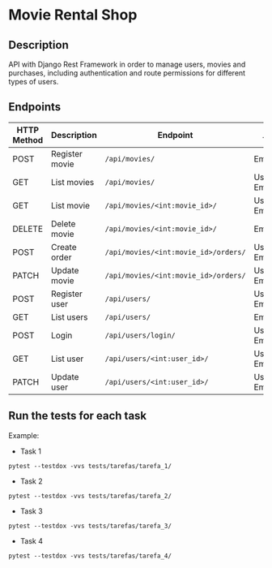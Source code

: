 # Movie Rental Shop

## Description

API with Django Rest Framework in order to manage users, movies and purchases, including authentication and route permissions for different types of users.

## Endpoints

| HTTP Method | Description    | Endpoint                             | User Types          | Authentication Required |
| ----------- | -------------- | ------------------------------------ | ------------------- | ----------------------- |
| POST        | Register movie | `/api/movies/`                       | Employees           | Authenticated           |
| GET         | List movies    | `/api/movies/`                       | Users and Employees | No Authentication       |
| GET         | List movie     | `/api/movies/<int:movie_id>/`        | Users and Employees | No Authentication       |
| DELETE      | Delete movie   | `/api/movies/<int:movie_id>/`        | Employees           | Authenticated           |
| POST        | Create order   | `/api/movies/<int:movie_id>/orders/` | Users and Employees | Authenticated           |
| PATCH       | Update movie   | `/api/movies/<int:movie_id>/orders/` | Users and Employees | No Authentication       |
| POST        | Register user  | `/api/users/`                        | Users and Employees | No Authentication       |
| GET         | List users     | `/api/users/`                        | Employees           | Authenticated           |
| POST        | Login          | `/api/users/login/`                  | Users and Employees | No Authentication       |
| GET         | List user      | `/api/users/<int:user_id>/`          | Users and Employees | Authenticated           |
| PATCH       | Update user    | `/api/users/<int:user_id>/`          | Users and Employees | Authenticated           |

## Run the tests for each task

Example:

- Task 1

```shell
pytest --testdox -vvs tests/tarefas/tarefa_1/
```

- Task 2

```shell
pytest --testdox -vvs tests/tarefas/tarefa_2/
```

- Task 3

```shell
pytest --testdox -vvs tests/tarefas/tarefa_3/
```

- Task 4

```shell
pytest --testdox -vvs tests/tarefas/tarefa_4/
```

